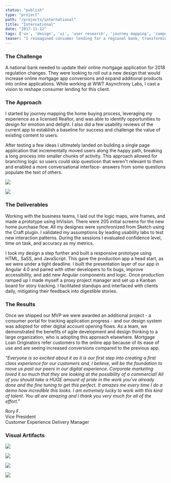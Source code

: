 ```yaml
---
status: "publish"
type: "project"
path: "/projects/international"
title: "International"
date: "2017-11-12"
tags: ['ux', 'design', 'ui', 'user research', 'journey mapping', 'competitor analysis', 'a/b testing']
teaser: "I reimagined consumer lending for a regional bank, transforming the experience and driving massive adoption of online loan applications."
---
```


### The Challenge 

A national bank needed to update their online mortgage application for 2018 regulation changes. They were looking to roll out a new design that would increase online mortgage app conversions and expand additional products into online applications.  While working at WWT Asynchrony Labs, I cast a vision to reshape consumer lending for this client.

### The Approach

I started by journey mapping the home buying process, leveraging my experience as a licensed Realtor, and was able to identify opportunities to design for emotion and delight. I also did a few usability reviews of the current app to establish a baseline for success and challenge the value of existing content to users.

After testing a few ideas I ultimately landed on building a single page application that incrementally moved users along the happy path, breaking a long process into smaller chunks of activity. This approach allowed for branching logic so users could skip questiosn that weren't relevant to them and enabled a more conversational interface- answers from some questions populate the text of others.

![](/international/journey.jpg)

![](/international/testing.jpg)

### The Deliverables

Working with the business teams, I laid out the logic maps, wire frames, and made a prototype using InVision. There were 205 initial screens for the new home purchase flow. All my designes were synchronized from Sketch using the Craft plugin. I validated my assumptions by leading usability labs to test new interaction patterns. During the sessions I evaluated confidence level, time on task, and accuracy as my metrics.

I took my design a step further and built a responsive prototype using HTML, SaSS, and JavaScript. This gave the production app a head start, as we were under a tight deadline. I built the presentation layer of our app in Angular 4.0 and paired with other developers to fix bugs, improve accessibility, and add new Angular components and logic. Once production ramped up I made myself a proxy project manager and set up a Kanban board for story tracking. I facilitated standups and interfaced with clients daily, mitigating their feedback into digestible stories.

### The Results

Once we shipped our MVP we were awarded an additional project - a consumer portal for tracking application progress - and our design system was adopted for other digital account opening flows. As a team, we demonstrated the benefits of agile development and design thinking to a large organization, who is adopting this approach elsewhere. Mortgage Loan Originators refer customers to the online app because of its ease of use and are seeing increased conversions compared to the previous app.

*"Everyone is so excited about it as it is our first step into creating a first class experience for our customers and, I believe, will be the foundation to move us past our peers in our digital experience. Corporate marketing loved it so much that they are looking at the possibility of a commercial! All of you should take a HUGE amount of pride in the work you’ve already done and the fine tuning to get this perfect. It amazes me every time I do a demo how incredible this looks. I am extremely lucky to work with this kind of talent. You all are amazing and I thank you very much for all of the effort."*

Rory F.</br>
Vice President</br>
Customer Experience Delivery Manager

### Visual Artifacts

![](/international/mocks1.png)

![](/international/mocks2.png)

![](/international/mocks3.png)

![](/international/mocks4.png)